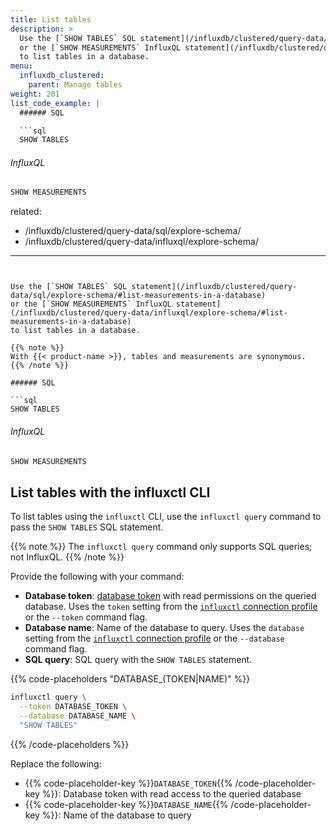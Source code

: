 ```yaml
---
title: List tables
description: >
  Use the [`SHOW TABLES` SQL statement](/influxdb/clustered/query-data/sql/explore-schema/#list-measurements-in-a-database)
  or the [`SHOW MEASUREMENTS` InfluxQL statement](/influxdb/clustered/query-data/influxql/explore-schema/#list-measurements-in-a-database)
  to list tables in a database.
menu:
  influxdb_clustered:
    parent: Manage tables
weight: 201
list_code_example: |
  ###### SQL

  ```sql
  SHOW TABLES
  ```

  ###### InfluxQL
  
  ```sql
  SHOW MEASUREMENTS
  ```
related:
  - /influxdb/clustered/query-data/sql/explore-schema/
  - /influxdb/clustered/query-data/influxql/explore-schema/
---
```


Use the [`SHOW TABLES` SQL statement](/influxdb/clustered/query-data/sql/explore-schema/#list-measurements-in-a-database)
or the [`SHOW MEASUREMENTS` InfluxQL statement](/influxdb/clustered/query-data/influxql/explore-schema/#list-measurements-in-a-database)
to list tables in a database.

{{% note %}}
With {{< product-name >}}, tables and measurements are synonymous.
{{% /note %}}

###### SQL

```sql
SHOW TABLES
```

###### InfluxQL

```sql
SHOW MEASUREMENTS
```

## List tables with the influxctl CLI

To list tables using the `influxctl` CLI, use the `influxctl query` command to pass
the `SHOW TABLES` SQL statement.

{{% note %}}
The `influxctl query` command only supports SQL queries; not InfluxQL.
{{% /note %}}

Provide the following with your command:

- **Database token**: [database token](/influxdb/clustered/admin/tokens/#database-tokens)
  with read permissions on the queried database. Uses the `token` setting from
  the [`influxctl` connection profile](/influxdb/clustered/reference/cli/influxctl/#configure-connection-profiles)
  or the `--token` command flag.
- **Database name**: Name of the database to query. Uses the `database` setting
  from the [`influxctl` connection profile](/influxdb/clustered/reference/cli/influxctl/#configure-connection-profiles)
  or the `--database` command flag.
- **SQL query**: SQL query with the `SHOW TABLES` statement.

{{% code-placeholders "DATABASE_(TOKEN|NAME)" %}}

```sh
influxctl query \
  --token DATABASE_TOKEN \
  --database DATABASE_NAME \
  "SHOW TABLES"
```

{{% /code-placeholders %}}

Replace the following:

- {{% code-placeholder-key %}}`DATABASE_TOKEN`{{% /code-placeholder-key %}}:
  Database token with read access to the queried database
- {{% code-placeholder-key %}}`DATABASE_NAME`{{% /code-placeholder-key %}}:
  Name of the database to query

